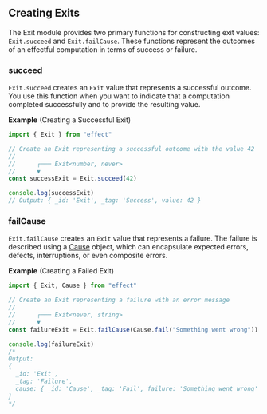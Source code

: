 ## Creating Exits

The Exit module provides two primary functions for constructing exit values: `Exit.succeed` and `Exit.failCause`.
These functions represent the outcomes of an effectful computation in terms of success or failure.

### succeed

`Exit.succeed` creates an `Exit` value that represents a successful outcome.
You use this function when you want to indicate that a computation completed successfully and to provide the resulting value.

**Example** (Creating a Successful Exit)

```ts twoslash
import { Exit } from "effect"

// Create an Exit representing a successful outcome with the value 42
//
//      ┌─── Exit<number, never>
//      ▼
const successExit = Exit.succeed(42)

console.log(successExit)
// Output: { _id: 'Exit', _tag: 'Success', value: 42 }
```

### failCause

`Exit.failCause` creates an `Exit` value that represents a failure.
The failure is described using a [Cause](/docs/data-types/cause/) object, which can encapsulate expected errors, defects, interruptions, or even composite errors.

**Example** (Creating a Failed Exit)

```ts twoslash
import { Exit, Cause } from "effect"

// Create an Exit representing a failure with an error message
//
//      ┌─── Exit<never, string>
//      ▼
const failureExit = Exit.failCause(Cause.fail("Something went wrong"))

console.log(failureExit)
/*
Output:
{
  _id: 'Exit',
  _tag: 'Failure',
  cause: { _id: 'Cause', _tag: 'Fail', failure: 'Something went wrong' }
}
*/
```
